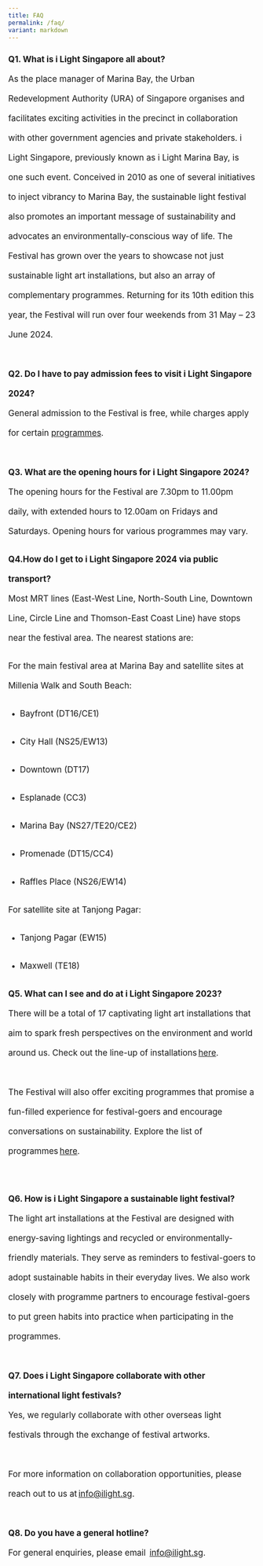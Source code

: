```yaml
---
title: FAQ
permalink: /faq/
variant: markdown
---
```

<p style="font-size:17px; line-height:40px">
<b>Q1. What is i Light Singapore all about?</b><br>
As the place manager of Marina Bay, the Urban Redevelopment Authority (URA) of Singapore organises and facilitates exciting activities in the precinct in collaboration with other government agencies and private stakeholders. i Light Singapore, previously known as i Light Marina Bay, is one such event. Conceived in 2010 as one of several initiatives to inject vibrancy to Marina Bay, the sustainable light festival also promotes an important message of sustainability and advocates an environmentally-conscious way of life. The Festival has grown over the years to showcase not just sustainable light art installations, but also an array of complementary programmes. Returning for its 10th edition this year, the Festival will run over four weekends from 31 May – 23 June 2024.
<br><br>
<b>Q2. Do I have to pay admission fees to visit i Light Singapore 2024?</b><br>
General admission to the Festival is free, while charges apply for certain <a href="/programmes">programmes</a>.
<br><br>
<b>Q3. What are the opening hours for i Light Singapore 2024?</b><br>
The opening hours for the Festival are 7.30pm to 11.00pm daily, with extended hours to 12.00am on Fridays and Saturdays. Opening hours for various programmes may vary.<br>
</p>

<p style="font-size:17px; line-height:40px"><b>Q4.How do I get to&nbsp;i&nbsp;Light Singapore 2024 via public transport?</b><br>
Most MRT lines (East-West Line, North-South Line, Downtown Line, Circle Line and Thomson-East Coast Line) have stops near the festival area. The nearest stations are:<br></p>

<p style="font-size:17px; line-height:40px">
For the main festival area at Marina Bay and satellite sites at Millenia Walk and South Beach: <br></p>
<ul>
<li><p style="font-size:17px; line-height:40px">Bayfront (DT16/CE1)</p></li>
<li><p style="font-size:17px; line-height:40px">City Hall (NS25/EW13)</p></li>
<li><p style="font-size:17px; line-height:40px">Downtown (DT17)</p></li>
<li><p style="font-size:17px; line-height:40px">Esplanade (CC3)</p></li>
<li><p style="font-size:17px; line-height:40px">Marina Bay (NS27/TE20/CE2)</p></li>
<li><p style="font-size:17px; line-height:40px">Promenade (DT15/CC4)</p></li>
<li><p style="font-size:17px; line-height:40px">Raffles Place (NS26/EW14)</p></li>
</ul>

<p style="font-size:17px; line-height:40px">
For satellite site at Tanjong Pagar: <br>
</p>
<ul>
<li><p style="font-size:17px; line-height:40px">Tanjong Pagar (EW15)</p></li>
<li><p style="font-size:17px; line-height:40px">Maxwell (TE18)</p></li>
</ul> <p></p>

<p style="font-size:17px; line-height:40px">
<b>Q5. What can I see and do at&nbsp;i&nbsp;Light Singapore 2023?</b><br>
There will be a total of 17 captivating light art installations that aim to spark fresh perspectives on the environment and world around us. Check out the line-up of installations <a href="/installations">here</a>.
<br><br>
The Festival will also offer exciting programmes that promise a fun-filled experience for festival-goers and encourage conversations on sustainability. Explore the list of programmes <a href="/programmes">here</a>.<br><br> </p>
<p style="font-size:17px; line-height:40px">
<b>Q6. How is i Light Singapore a sustainable light festival?</b><br>
The light art installations at the Festival are designed with energy-saving lightings and recycled or environmentally-friendly materials. They serve as reminders to festival-goers to adopt sustainable habits in their everyday lives. We also work closely with programme partners to encourage festival-goers to put green habits into practice when participating in the programmes.
<br><br>
<b>Q7. Does i Light Singapore collaborate with other international light festivals?</b><br>
Yes, we regularly collaborate with other overseas light festivals through the exchange of festival artworks. <br><br>
For more information on collaboration opportunities, please reach out to us at <a href="mailto:info@ilight.sg">info@ilight.sg</a>.<br><br> 
<b>Q8. Do you have a general hotline?</b><br>
For general enquiries, please email  <a href="mailto:info@ilight.sg">info@ilight.sg</a>.
<br><br></p>